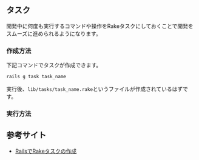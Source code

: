 ## タスク
開発中に何度も実行するコマンドや操作をRakeタスクにしておくことで開発をスムーズに進められるようになります。

### 作成方法
下記コマンドでタスクが作成できます。
```sh
rails g task task_name
```
実行後、`lib/tasks/task_name.rake`というファイルが作成されているはずです。

### 実行方法

## 参考サイト
+ [RailsでRakeタスクの作成](http://ruby-rails.hatenadiary.com/entry/20141117/1416225563)